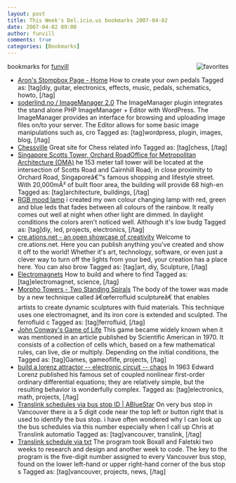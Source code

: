```yaml
---
layout: post
title: This Week's Del.icio.us bookmarks 2007-04-02
date: 2007-04-02 09:00
author: funvill
comments: true
categories: [Bookmarks]
---
```

bookmarks for <a href="http://del.icio.us/funvill"> funvill</a>
<a href="http://del.icio.us/funvill"> <img src="http://www.abluestar.com/blog/wp-content/uploads/2007/03/favorites_icon.thumbnail.jpg" alt="favorites" align="right" /></a>
<ul>
	<li><a href="http://www.diystompboxes.com/wb/" title="http://www.diystompboxes.com/wb/">Aron's Stompbox Page - Home</a>
How to create your own pedals Tagged as: [tag]diy, guitar, electronics, effects, music, pedals, schematics, howto, [/tag]</li>
	<li><a href="http://www.soderlind.no/archives/2006/01/03/imagemanager-20/" title="http://www.soderlind.no/archives/2006/01/03/imagemanager-20/">soderlind.no / ImageManager 2.0</a>
The ImageManager plugin integrates the stand alone PHP ImageManager + Editor with WordPress. The ImageManager provides an interface for browsing and uploading image files on/to your server. The Editor allows for some basic image manipulations such as, cro Tagged as: [tag]wordpress, plugin, images, blog, [/tag]</li>
	<li><a href="http://www.chessville.com/" title="http://www.chessville.com/">Chessville</a>
Great site for Chess related info Tagged as: [tag]chess, [/tag]</li>
	<li><a href="http://www.worldarchitecturenews.com/index.php?fuseaction=wanappln.projectview&amp;upload_id=946" title="http://www.worldarchitecturenews.com/index.php?fuseaction=wanappln.projectview&amp;upload_id=946">Singapore Scotts Tower, Orchard RoadOffice for Metropolitan Architecture (OMA)</a>
he 153 meter tall tower will be located at the intersection of Scotts Road and Cairnhill Road, in close proximity to Orchard Road, Singaporeâ€™s famous shopping and lifestyle street. With 20,000mÂ² of built floor area, the building will provide 68 high-en Tagged as: [tag]architecture, buildings, [/tag]</li>
	<li><a href="http://tobe.nimio.info/rgb_mood_light.php" title="http://tobe.nimio.info/rgb_mood_light.php">RGB mood lamp</a>
i created my own colour changing lamp with red, green and blue leds that fades between all colours of the rainbow. It really comes out well at night when other light are dimmed. In daylight conditions the colors aren't noticed well. Although it's low budg Tagged as: [tag]diy, led, projects, electronics, [/tag]</li>
	<li><a href="http://cre.ations.net/" title="http://cre.ations.net/">cre.ations.net - an open showcase of creativity</a>
Welcome to cre.ations.net. Here you can publish anything you've created and show it off to the world! Whether it's art, technology, software, or even just a clever way to turn off the lights from your bed, your creation has a place here. You can also brow Tagged as: [tag]art, diy, Sculpture, [/tag]</li>
	<li><a href="http://www.coolmagnetman.com/magelect.htm" title="http://www.coolmagnetman.com/magelect.htm">Electromagnets</a>
How to build and where to find Tagged as: [tag]electromagnet, science, [/tag]</li>
	<li><a href="http://www.kodama.hc.uec.ac.jp/spiral/" title="http://www.kodama.hc.uec.ac.jp/spiral/">Morpho Towers - Two Standing Spirals</a>
The body of the tower was made by a new technique called â€œferrofluid sculptureâ€ that enables artists to create dynamic sculptures with fluid materials. This technique uses one electromagnet, and its iron core is extended and sculpted. The ferrofluid c Tagged as: [tag]ferrofluid, [/tag]</li>
	<li><a href="http://www.bitstorm.org/gameoflife/" title="http://www.bitstorm.org/gameoflife/">John Conway's Game of Life</a>
This game became widely known when it was mentioned in an article published by Scientific American in 1970. It consists of a collection of cells which, based on a few mathematical rules, can live, die or multiply. Depending on the initial conditions, the Tagged as: [tag]Games, gameoflife, projects, [/tag]</li>
	<li><a href="http://frank.harvard.edu/~paulh/misc/lorenz.htm" title="http://frank.harvard.edu/~paulh/misc/lorenz.htm">build a lorenz attractor -- electronic circuit -- chaos</a>
In 1963 Edward Lorenz published his famous set of coupled nonlinear first-order ordinary differential equations; they are relatively simple, but the resulting behavior is wonderfully complex. Tagged as: [tag]electronics, math, projects, [/tag]</li>
	<li><a href="http://www.abluestar.com/blog/translink-schedules-via-bus-stop-id/" title="http://www.abluestar.com/blog/translink-schedules-via-bus-stop-id/">Translink schedules via bus stop ID | ABlueStar</a>
On very bus stop in Vancouver there is a 5 digit code near the top left or button right that is used to identify the bus stop. i have often wondered why I can look up the bus schedules via this number especially when I call up Chris at Translink automatio Tagged as: [tag]vancouver, translink, [/tag]</li>
	<li><a href="http://vancourier.com/issues07/035107/news/035107nn2.html" title="http://vancourier.com/issues07/035107/news/035107nn2.html">Translink schedule via txt</a>
The program took Boxall and Faletski two weeks to research and design and another week to code. The key to the program is the five-digit number assigned to every Vancouver bus stop, found on the lower left-hand or upper right-hand corner of the bus stop s Tagged as: [tag]vancouver, projects, news, [/tag]</li>
</ul>
